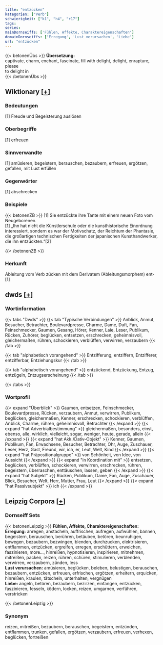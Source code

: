 ```yaml
---
title: "entzücken"
kategorien: ["Verb"]
schwierigkeit: ["k1", "h4", "r17"]
tags:
series:
mainDornseiffs: ['Fühlen, Affekte, Charaktereigenschaften']
domainDornseiffs: ['Erregung', 'Lust verursachen', 'Liebe']
url: "entzücken"
---
```


{{< betonenÜbs >}}
**Übersetzung:**  
captivate, charm, enchant, fascinate, fill with delight, delight, enrapture, please  
to delight in  
{{< /betonenÜbs >}}

## Wiktionary [[+](https://de.wiktionary.org/wiki/entzücken)]

### Bedeutungen
[1] Freude und Begeisterung auslösen  

### Oberbegriffe
[1] erfreuen  

### Sinnverwandte
[1] amüsieren, begeistern, berauschen, bezaubern, erfreuen, ergötzen, gefallen, mit Lust erfüllen  

### Gegenwörter
[1] abschrecken  

### Beispiele
{{< betonenZB >}}
[1] Sie entzückte ihre Tante mit einem neuen Foto vom Neugeborenen.  
[1] „Ihn hat nicht die Künstlerschule oder die kunsthistorische Einordnung interessiert, sondern es war der Motivschatz, der Reichtum der Phantasie, die großartigen technischen Fertigkeiten der japanischen Kunsthandwerker, die ihn entzückten.“[2]  

{{< /betonenZB >}}
### Herkunft
Ableitung vom Verb zücken mit dem Derivatem (Ableitungsmorphem) ent-[1]  



## dwds [[+](https://www.dwds.de/wb/entzücken)]

### Wortinformation
{{< tabs "Dwds" >}}
{{< tab "Typische Verbindungen" >}}
Anblick, Anmut, Besucher, Betrachter, Boulevardpresse, Charme, Dame, Duft, Fan, Feinschmecker, Gaumen, Gesang, Hörer, Kenner, Laie, Leser, Publikum, Rücken, Zuhörer, beglücken, entsetzen, erschrecken, geheimnisvoll, gleichermaßen, rühren, schockieren, verblüffen, verwirren, verzaubern
{{< /tab >}}

{{< tab "alphabetisch vorangehend" >}}
Entzifferung, entziffern, Entzifferer, entzifferbar, Entziehungskur
{{< /tab >}}

{{< tab "alphabetisch vorangehend" >}}
entzückend, Entzückung, Entzug, entzügeln, Entzugserscheinung
{{< /tab >}}

{{< /tabs >}}

### Wortprofil
{{< expand "Überblick" >}} Gaumen, entsetzen, Feinschmecker, Boulevardpresse, Rücken, verzaubern, Anmut, verwirren, Publikum, beglücken, gleichermaßen, Kenner, erschrecken, schockieren, verblüffen, Anblick, Charme, rühren, geheimnisvoll, Betrachter {{< /expand >}}
{{< expand "hat Adverbialbestimmung" >}} gleichermaßen, besonders, einst, ebenso, alle, wirklich, vielleicht, sogar, weniger, heute, gerade, allein {{< /expand >}}
{{< expand "hat Akk./Dativ-Objekt" >}} Kenner, Gaumen, Publikum, Fan, Erwachsene, Besucher, Betrachter, Ohr, Auge, Zuschauer, Leser, Herz, Gast, Freund, wir, ich, er, Leut, Welt, Kind {{< /expand >}}
{{< expand "hat Präpositionalgruppe" >}} von Schönheit, von Idee, von Aussicht {{< /expand >}}
{{< expand "in Koordination mit" >}} entsetzen, beglücken, verblüffen, schockieren, verwirren, erschrecken, rühren, begeistern, überraschen, enttäuschen, lassen, geben {{< /expand >}}
{{< expand "hat Subjekt" >}} Rücken, Publikum, Dame, Fan, Auge, Zuschauer, Blick, Besucher, Welt, Herr, Mutter, Frau, Leut {{< /expand >}}
{{< expand "hat Passivsubjekt" >}} ich {{< /expand >}}

## Leipzig Corpora [[+](https://corpora.uni-leipzig.de/en/res?word=entzücken&corpusId=deu_newscrawl-public_2018)]

### Dornseiff Sets
{{< betonenLeipzig >}}
**Fühlen, Affekte, Charaktereigenschaften:**  
**Erregung:** anregen, anstacheln, auffrischen, aufregen, aufwühlen, bannen, begeistern, berauschen, berühren, betäuben, betören, beunruhigen, bewegen, bezaubern, bezwingen, blenden, durchzucken, elektrisieren, entflammen, entzücken, ergreifen, erregen, erschüttern, erweichen, faszinieren, more..., hinreißen, hypnotisieren, inspirieren, mitnehmen, mitreißen, packen, reizen, rühren, schüren, stimulieren, verblenden, verwirren, verzaubern, zünden, less  
**Lust verursachen:** amüsieren, beglücken, beleben, belustigen, berauschen, bezaubern, entzücken, erfreuen, erfrischen, ergötzen, erheitern, erquicken, hinreißen, kraulen, tätscheln, unterhalten, vergnügen  
**Liebe:** angeln, betören, bezaubern, bezirzen, einfangen, entzücken, faszinieren, fesseln, ködern, locken, reizen, umgarnen, verführen, verstricken  

{{< /betonenLeipzig >}}

### Synonym
reizen, mitreißen, bezaubern, berauschen, begeistern, entzünden, entflammen, trunken, gefallen, ergötzen, verzaubern, erfreuen, verhexen, beglücken, fortreißen

